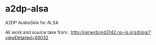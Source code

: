 a2dp-alsa
=========

A2DP AudioSink for ALSA

All work and source take from :
http://jamesbond3142.no-ip.org/blog/?viewDetailed=00032
